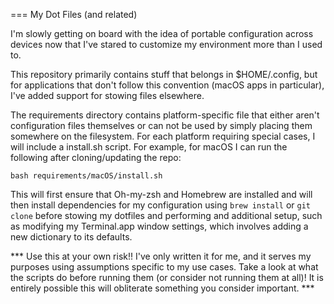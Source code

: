 === My Dot Files (and related)

I'm slowly getting on board with the idea of portable configuration across
devices now that I've stared to customize my environment more than I used
to.

This repository primarily contains stuff that belongs in $HOME/.config, but
for applications that don't follow this convention (macOS apps in
particular), I've added support for stowing files elsewhere.

The requirements directory contains platform-specific file that either
aren't configuration files themselves or can not be used by simply placing
them somewhere on the filesystem. For each platform requiring special cases,
I will include a install.sh script. For example, for macOS I can run the
following after cloning/updating the repo:

```
bash requirements/macOS/install.sh
```

This will first ensure that Oh-my-zsh and Homebrew are installed and will
then install dependencies for my configuration using `brew install` or
`git clone` before stowing my dotfiles and performing and additional
setup, such as modifying my Terminal.app window settings, which involves
adding a new dictionary to its defaults.

*** Use this at your own risk!! I've only written it for me, and it serves
my purposes using assumptions specific to my use cases. Take a look at what
the scripts do before running them (or consider not running them at all)!
It is entirely possible this will obliterate something you consider
important. ***

